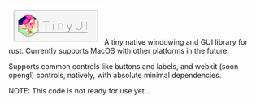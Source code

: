 <img src="tinyui-logo.png" alt="go-staticgen" height="75">
A tiny native windowing and GUI library for rust. Currently supports MacOS with other platforms in the future.

Supports common controls like buttons and labels, and webkit (soon opengl) controls, natively, with absolute minimal dependencies.

NOTE: This code is not ready for use yet...
